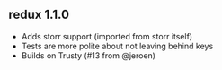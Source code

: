 ## redux 1.1.0

* Adds storr support (imported from storr itself)
* Tests are more polite about not leaving behind keys
* Builds on Trusty (#13 from @jeroen)
